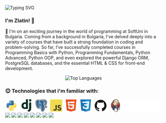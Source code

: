 ![Typing SVG](https://readme-typing-svg.herokuapp.com?color=%2336BCF7&lines=Hello,+World!;Welcome+to+my+GitHub+Profile!;Happy+Coding!+💻)
### I'm Zlatin! 👋

🌱 I'm on an exciting journey in the world of programming at SoftUni in Bulgaria. Coming from a background in Bulgaria, I've delved deeply into a variety of courses that have built a strong foundation in coding and problem-solving. So far, I’ve successfully completed courses in Programming Basics with Python, Programming Fundamentals, Python Advanced, Python OOP, and even explored the powerful Django ORM, PostgreSQL databases, and the essential HTML & CSS for front-end development.

<div style="display: flex; justify-content: center; align-items: center;">
    <img src="https://github-readme-stats.vercel.app/api/top-langs/?username=zlatin-r&layout=compact&theme=radical&langs_count=6" alt="Top Languages" />
</div>

### 😊 Technologies that i'm familiar with:

<div style="background-color: white">
  <img src="https://github.com/devicons/devicon/blob/master/icons/python/python-original.svg" title="Python" alt="Python" width="40" height="40"/>&nbsp;
  <img src="https://github.com/devicons/devicon/blob/master/icons/django/django-plain.svg" title="Django" alt="Django" width="40" height="40"/>&nbsp;
  <img src="https://github.com/devicons/devicon/blob/master/icons/postgresql/postgresql-original.svg" title="Postgresql" alt="Postgresql" width="40" height="40"/>&nbsp;
  <img src="https://github.com/devicons/devicon/blob/master/icons/javascript/javascript-original.svg" title="JS" alt="JS" width="40" height="40"/>&nbsp;
  <img src="https://github.com/devicons/devicon/blob/master/icons/html5/html5-original.svg" title="HTML" alt="HTML" width="40" height="40"/>&nbsp;
  <img src="https://github.com/devicons/devicon/blob/master/icons/css3/css3-original.svg" title="CSS" alt="CSS" width="40" height="40"/>&nbsp;
  <img src="https://github.com/devicons/devicon/blob/master/icons/github/github-original.svg" title="GitHub" alt="GitHub" width="40" heigth="40"/>&nbsp;
  <img src="https://github.com/devicons/devicon/blob/master/icons/jenkins/jenkins-original.svg" title="Jenkins" alt="Jenkins" width="40" heigth="40"/>&nbsp;
</div>

<img src="https://img.shields.io/badge/Pythonnnnn-white?style=for-the-badge&logo=python&logoColor=blue" />
<img src="https://img.shields.io/badge/Django-white?style=for-the-badge&logo=django&logoColor=black" />
<img src="https://img.shields.io/badge/PostgreSQL-white?style=for-the-badge&logo=postgresql&logoColor=blue" />
<img src="https://img.shields.io/badge/JavaScript-white?style=for-the-badge&logo=javascript&logoColor=yellow" />
<img src="https://img.shields.io/badge/HTML5-white?style=for-the-badge&logo=html5&logoColor=orange" />
<img src="https://img.shields.io/badge/CSS3-white?style=for-the-badge&logo=css3&logoColor=blue" />
<img src="https://img.shields.io/badge/GitHub-white?style=for-the-badge&logo=github&logoColor=black" />
<img src="https://img.shields.io/badge/Jenkins-white?style=for-the-badge&logo=jenkins&logoColor=red" />


